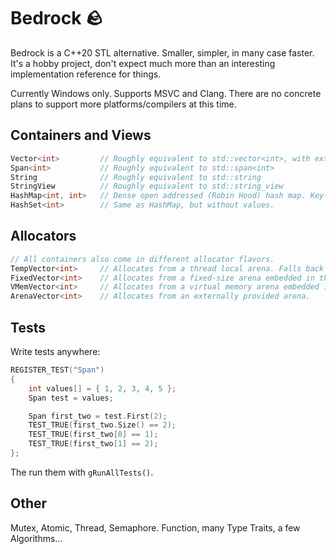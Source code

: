# Bedrock 🪨

Bedrock is a C++20 STL alternative. Smaller, simpler, in many case faster. It's a hobby project, don't expect much more than an interesting implementation reference for things.

Currently Windows only. Supports MSVC and Clang. There are no concrete plans to support more platforms/compilers at this time. 

## Containers and Views

```c++
Vector<int>         // Roughly equivalent to std::vector<int>, with extra useful methods (Find, SwapErase, etc.)
Span<int>           // Roughly equivalent to std::span<int>
String              // Roughly equivalent to std::string
StringView          // Roughly equivalent to std::string_view
HashMap<int, int>   // Dense open addressed (Robin Hood) hash map. Key-value pairs are stored contiguously.
HashSet<int>        // Same as HashMap, but without values.
```

## Allocators 

```c++
// All containers also come in different allocator flavors.
TempVector<int>     // Allocates from a thread local arena. Falls back to the heap if it runs out.
FixedVector<int>    // Allocates from a fixed-size arena embedded in the container.
VMemVector<int>     // Allocates from a virtual memory arena embedded in the container. Can grow while keeping a stable address.
ArenaVector<int>    // Allocates from an externally provided arena.

```

## Tests

Write tests anywhere:

```c++
REGISTER_TEST("Span")
{
	int values[] = { 1, 2, 3, 4, 5 };
	Span test = values;

	Span first_two = test.First(2);
	TEST_TRUE(first_two.Size() == 2);
	TEST_TRUE(first_two[0] == 1);
	TEST_TRUE(first_two[1] == 2);
};
```

The run them with `gRunAllTests()`. 

## Other

Mutex, Atomic, Thread, Semaphore. 
Function, many Type Traits, a few Algorithms... 
